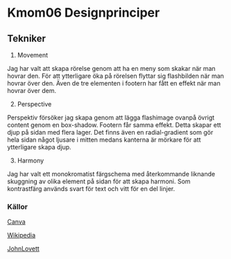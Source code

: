 # Kmom06 Designprinciper

## Tekniker

1. Movement

Jag har valt att skapa rörelse genom att ha en meny som skakar när man hovrar den.
För att ytterligare öka på rörelsen flyttar sig flashbilden när man hovrar över den.
Även de tre elementen i footern har fått en effekt när man hovrar över dem.

2. Perspective

Perspektiv försöker jag skapa genom att lägga flashimage ovanpå övrigt content genom en box-shadow.
Footern får samma effekt. Detta skapar ett djup på sidan med flera lager.
Det finns även en radial-gradient som gör hela sidan något ljusare i mitten medans kanterna är mörkare för att ytterligare skapa djup.

3. Harmony

Jag har valt ett monokromatist färgschema med återkommande liknande skuggning av olika element på sidan för att skapa harmoni.
Som kontrastfärg används svart för text och vitt för en del linjer.

### Källor
[Canva](https://www.canva.com/learn/design-elements-principles/)

[Wikipedia](https://en.wikipedia.org/wiki/Visual_design_elements_and_principles)

[JohnLovett](https://www.johnlovett.com/design-overview)
